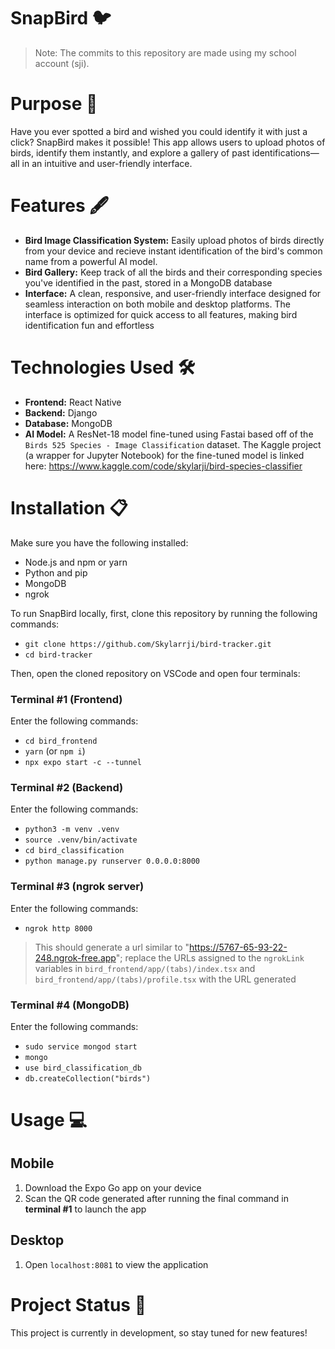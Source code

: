 # SnapBird 🐦

> Note: The commits to this repository are made using my school account (sji).

# Purpose 📝
Have you ever spotted a bird and wished you could identify it with just a click? SnapBird makes it possible! This app allows users to upload photos of birds, identify them instantly, and explore a gallery of past identifications—all in an intuitive and user-friendly interface.

# Features 🖋️
- **Bird Image Classification System:** Easily upload photos of birds directly from your device and recieve instant identification of the bird's common name from a powerful AI model. 
- **Bird Gallery:** Keep track of all the birds and their corresponding species you've identified in the past, stored in a MongoDB database
- **Interface:** A clean, responsive, and user-friendly interface designed for seamless interaction on both mobile and desktop platforms. The interface is optimized for quick access to all features, making bird identification fun and effortless

# Technologies Used 🛠️
- **Frontend:** React Native
- **Backend:** Django
- **Database:** MongoDB
- **AI Model:** A ResNet-18 model fine-tuned using Fastai based off of the `Birds 525 Species - Image Classification` dataset. The Kaggle project (a wrapper for Jupyter Notebook) for the fine-tuned model is linked here: https://www.kaggle.com/code/skylarji/bird-species-classifier

# Installation 📋
Make sure you have the following installed:
- Node.js and npm or yarn
- Python and pip
- MongoDB
- ngrok

To run SnapBird locally, first, clone this repository by running the following commands:
- `git clone https://github.com/Skylarrji/bird-tracker.git`
- `cd bird-tracker`

Then, open the cloned repository on VSCode and open four terminals:

### Terminal #1 (Frontend)
Enter the following commands:
- `cd bird_frontend`
- `yarn` (or `npm i`)
- `npx expo start -c --tunnel` 

### Terminal #2 (Backend)
Enter the following commands:
- `python3 -m venv .venv`
- `source .venv/bin/activate` 
- `cd bird_classification` 
- `python manage.py runserver 0.0.0.0:8000`

### Terminal #3 (ngrok server)
Enter the following commands:
- `ngrok http 8000`
> This should generate a url similar to "https://5767-65-93-22-248.ngrok-free.app"; replace the URLs assigned to the `ngrokLink` variables in `bird_frontend/app/(tabs)/index.tsx` and `bird_frontend/app/(tabs)/profile.tsx` with the URL generated

### Terminal #4 (MongoDB)
Enter the following commands:
- `sudo service mongod start`
- `mongo`
- `use bird_classification_db`
- `db.createCollection("birds")`

# Usage 💻
## Mobile
1. Download the Expo Go app on your device
2. Scan the QR code generated after running the final command in **terminal #1** to launch the app

## Desktop
1. Open `localhost:8081` to view the application

# Project Status 🚧
This project is currently in development, so stay tuned for new features!
